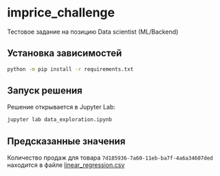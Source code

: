 # imprice_challenge
Тестовое задание на позицию Data scientist (ML/Backend)

## Установка зависимостей

```bash
python -m pip install -r requirements.txt
```

## Запуск решения

Решение открывается в Jupyter Lab:

```bash
jupyter lab data_exploration.ipynb
```

## Предсказанные значения

Количество продаж для товара `7d185936-7a60-11eb-ba7f-4a6a34607ded` находится в файле [linear_regression.csv](linear_regression.csv)
